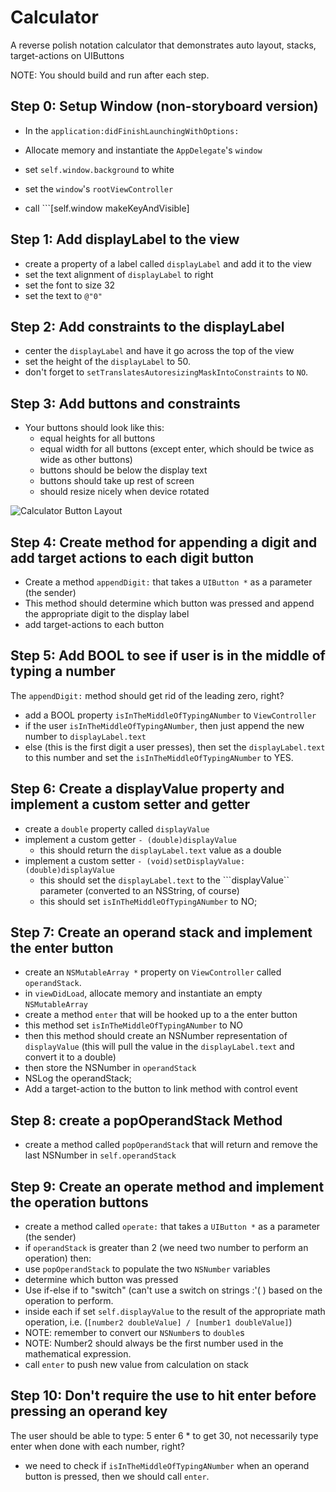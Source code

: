# Calculator
A reverse polish notation calculator that demonstrates auto layout, stacks, target-actions on UIButtons

NOTE: You should build and run after each step.

## Step 0: Setup Window (non-storyboard version)

- In the ```application:didFinishLaunchingWithOptions:```

 - Allocate memory and instantiate the ```AppDelegate```'s ```window```
 - set ```self.window.background``` to white
 - set the ```window```'s ```rootViewController```
 - call ```[self.window makeKeyAndVisible] 

## Step 1: Add displayLabel to the view

- create a property of a label called ```displayLabel``` and add it to the view
- set the text alignment of ```displayLabel``` to right
- set the font to size 32
- set the text to ```@"0"```

## Step 2: Add constraints to the displayLabel

- center the ```displayLabel``` and have it go across the top of the view
- set the height of the ```displayLabel``` to 50.
- don't forget to ```setTranslatesAutoresizingMaskIntoConstraints``` to ```NO```.

## Step 3: Add buttons and constraints

- Your buttons should look like this:
	- equal heights for all buttons
	- equal width for all buttons (except enter, which should be twice as wide as other buttons)
	- buttons should be below the display text
	- buttons should take up rest of screen
	- should resize nicely when device rotated

![Calculator Button Layout](http://i.imgur.com/qjSp5Bx.png)

## Step 4: Create method for appending a digit and add target actions to each digit button

- Create a method ```appendDigit:``` that takes a ```UIButton *``` as a parameter (the sender)
- This method should determine which button was pressed and append the appropriate digit to the display label
- add target-actions to each button

## Step 5: Add BOOL to see if user is in the middle of typing a number

The ```appendDigit:``` method should get rid of the leading zero, right?

- add a BOOL property ```isInTheMiddleOfTypingANumber``` to ```ViewController```
- if the user ```isInTheMiddleOfTypingANumber```, then just append the new number to ```displayLabel.text```
- else (this is the first digit a user presses), then set the ```displayLabel.text``` to this number and set the ```isInTheMiddleOfTypingANumber``` to YES.

## Step 6: Create a displayValue property and implement a custom setter and getter

- create a ```double``` property called ```displayValue```
- implement a custom getter ```- (double)displayValue```
	- this should return the ```displayLabel.text``` value as a double
- implement a custom setter ```- (void)setDisplayValue:(double)displayValue```
	- this should set the ```displayLabel.text``` to the ```displayValue`` parameter (converted to an NSString, of course)
	- this should set ```isInTheMiddleOfTypingANumber``` to NO;


## Step 7: Create an operand stack and implement the enter button

- create an ```NSMutableArray *``` property on ```ViewController``` called ```operandStack```.
- in ```viewDidLoad```, allocate memory and instantiate an empty ```NSMutableArray```
- create a method ```enter``` that will be hooked up to a the enter button
 - this method set ```isInTheMiddleOfTypingANumber``` to NO
 - then this method should create an NSNumber representation of ```displayValue``` (this will pull the value in the ```displayLabel.text``` and convert it to a double)
 - then store the NSNumber in ```operandStack```
 - NSLog the operandStack;
- Add a target-action to the button to link method with control event

## Step 8: create a popOperandStack Method

- create a method called ```popOperandStack``` that will return and remove the last NSNumber in ```self.operandStack```

## Step 9: Create an operate method and implement the operation buttons

- create a method called ```operate:``` that takes a ```UIButton *``` as a parameter (the sender)
- if ```operandStack``` is greater than 2 (we need two number to perform an operation) then:
 - use ```popOperandStack``` to populate the two ```NSNumber``` variables
 - determine which button was pressed
  - Use if-else if to "switch" (can't use a switch on strings :'( ) based on the operation to perform.
  - inside each if set ```self.displayValue``` to the result of the appropriate math operation, i.e. (```[number2 doubleValue] / [number1 doubleValue]```)
  - NOTE: remember to convert our ```NSNumber```s to ```double```s
  - NOTE: Number2 should always be the first number used in the mathematical expression.
 - call ```enter``` to push new value from calculation on stack 

 ## Step 10: Don't require the use to hit enter before pressing an operand key

 The user should be able to type: 5 enter 6 * to get 30, not necessarily type enter when done with each number, right?

 - we need to check if ```isInTheMiddleOfTypingANumber``` when an operand button is pressed, then we should call ```enter```.






